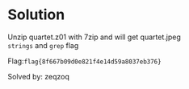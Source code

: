 # Solution  

Unzip quartet.z01 with 7zip and will get quartet.jpeg  
`strings` and `grep` flag  

Flag:`flag{8f667b09d0e821f4e14d59a8037eb376}`

Solved by: zeqzoq
